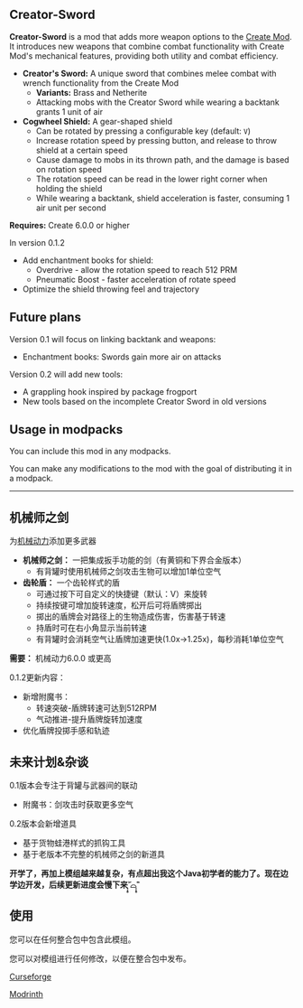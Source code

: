 ## Creator-Sword

**Creator-Sword** is a mod that adds more weapon options to the [Create Mod](https://www.curseforge.com/minecraft/mc-mods/create). It introduces new weapons that combine combat functionality with Create Mod's mechanical features, providing both utility and combat efficiency.

*   **Creator's Sword:** A unique sword that combines melee combat with wrench functionality from the Create Mod
    *   **Variants:** Brass and Netherite
    *   Attacking mobs with the Creator Sword while wearing a backtank grants 1 unit of air
*   **Cogwheel Shield:** A gear-shaped shield
    *   Can be rotated by pressing a configurable key (default: `V`)
    *   Increase rotation speed by pressing button, and release to throw shield at a certain speed
    *   Cause damage to mobs in its thrown path, and the damage is based on rotation speed
    *   The rotation speed can be read in the lower right corner when holding the shield
    *   While wearing a backtank, shield acceleration is faster, consuming 1 air unit per second

**Requires:** Create 6.0.0 or higher

In version 0.1.2

* Add enchantment books for shield:
  * Overdrive - allow the rotation speed to reach 512 PRM
  * Pneumatic Boost - faster acceleration of rotate speed
* Optimize the shield throwing feel and trajectory

## Future plans
Version 0.1 will focus on linking backtank and weapons:
* Enchantment books: Swords gain more air on attacks

Version 0.2 will add new tools:
* A grappling hook inspired by package frogport
* New tools based on the incomplete Creator Sword in old versions

## Usage in modpacks

You can include this mod in any modpacks.

You can make any modifications to the mod with the goal of distributing it in a modpack.

***

## 机械师之剑

为[机械动力](https://www.curseforge.com/minecraft/mc-mods/create)添加更多武器

*   **机械师之剑：** 一把集成扳手功能的剑（有黄铜和下界合金版本）
    *   有背罐时使用机械师之剑攻击生物可以增加1单位空气
*   **齿轮盾：** 一个齿轮样式的盾
    *   可通过按下可自定义的快捷键（默认：V）来旋转
    *   持续按键可增加旋转速度，松开后可将盾牌掷出
    *   掷出的盾牌会对路径上的生物造成伤害，伤害基于转速
    *   持盾时可在右小角显示当前转速
    *   有背罐时会消耗空气让盾牌加速更快(1.0x->1.25x)，每秒消耗1单位空气

**需要：** 机械动力6.0.0 或更高

0.1.2更新内容：
* 新增附魔书：
  * 转速突破-盾牌转速可达到512RPM
  * 气动推进-提升盾牌旋转加速度
* 优化盾牌投掷手感和轨迹

## 未来计划&杂谈

0.1版本会专注于背罐与武器间的联动
* 附魔书：剑攻击时获取更多空气

0.2版本会新增道具
* 基于货物蛙港样式的抓钩工具
* 基于老版本不完整的机械师之剑的新道具

**开学了，再加上模组越来越复杂，有点超出我这个Java初学者的能力了。现在边学边开发，后续更新进度会慢下来˃̣̣̥᷄⌓˂̣̣̥᷅**

## 使用

您可以在任何整合包中包含此模组。

您可以对模组进行任何修改，以便在整合包中发布。

[Curseforge](https://www.curseforge.com/minecraft/mc-mods/creator-sword)

[Modrinth](https://modrinth.com/mod/creator-sword)